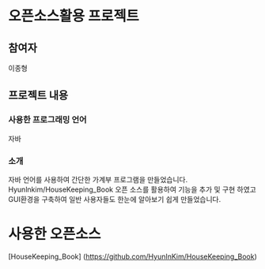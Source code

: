 # 오픈소스활용 프로젝트

## 참여자
이종형

## 프로젝트 내용
### 사용한 프로그래밍 언어
자바
### 소개
자바 언어를 사용하여 간단한 가계부 프로그램을 만들었습니다. Hyunlnkim/HouseKeeping_Book 오픈 소스를 활용하여 기능을 추가 및 구현 하였고 GUI환경을 구축하여 일반 사용자들도 한눈에 알아보기 쉽게 만들었습니다.

# 사용한 오픈소스
[HouseKeeping_Book] (https://github.com/HyunInKim/HouseKeeping_Book)
